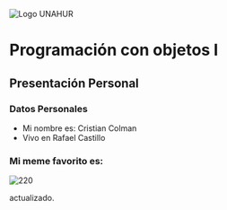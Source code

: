 ![Logo UNAHUR](./UNAHUR.png)

# Programación con objetos I
## Presentación Personal

### Datos Personales
- Mi nombre es: Cristian Colman
- Vivo en Rafael Castillo

### Mi meme favorito es:
![220](https://github.com/user-attachments/assets/ecbe4572-2647-46cd-b097-d8cb18fecef7)

actualizado.